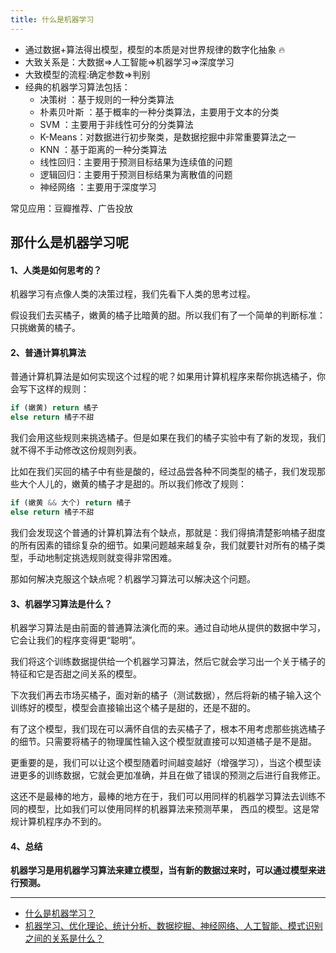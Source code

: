 ```yaml
---
title: 什么是机器学习
---
```


- 通过数据+算法得出模型，模型的本质是对世界规律的数字化抽象 🔥
- 大致关系是：大数据=>人工智能=>机器学习=>深度学习
- 大致模型的流程:确定参数=>判别
- 经典的机器学习算法包括：
  - 决策树 ：基于规则的一种分类算法
  - 朴素贝叶斯 ：基于概率的一种分类算法，主要用于文本的分类
  - SVM ：主要用于非线性可分的分类算法
  - K-Means：对数据进行初步聚类，是数据挖掘中非常重要算法之一
  - KNN ：基于距离的一种分类算法
  - 线性回归：主要用于预测目标结果为连续值的问题
  - 逻辑回归：主要用于预测目标结果为离散值的问题
  - 神经网络 ：主要用于深度学习

常见应用：豆瓣推荐、广告投放

## 那什么是机器学习呢

<h4>1、人类是如何思考的？</h4>

机器学习有点像人类的决策过程，我们先看下人类的思考过程。

假设我们去买橘子，嫩黄的橘子比暗黄的甜。所以我们有了一个简单的判断标准：只挑嫩黄的橘子。

<h4>2、普通计算机算法</h4>

普通计算机算法是如何实现这个过程的呢？如果用计算机程序来帮你挑选橘子，你会写下这样的规则：

```js
if (嫩黄) return 橘子
else return 橘子不甜
```

我们会用这些规则来挑选橘子。但是如果在我们的橘子实验中有了新的发现，我们就不得不手动修改这份规则列表。

比如在我们买回的橘子中有些是酸的，经过品尝各种不同类型的橘子，我们发现那些大个人儿的，嫩黄的橘子才是甜的。所以我们修改了规则：

```js
if (嫩黄 && 大个) return 橘子
else return 橘子不甜
```

我们会发现这个普通的计算机算法有个缺点，那就是：我们得搞清楚影响橘子甜度的所有因素的错综复杂的细节。如果问题越来越复杂，我们就要针对所有的橘子类型，手动地制定挑选规则就变得非常困难。

那如何解决克服这个缺点呢？机器学习算法可以解决这个问题。

<h4>3、机器学习算法是什么？</h4>

机器学习算法是由前面的普通算法演化而的来。通过自动地从提供的数据中学习，它会让我们的程序变得更“聪明”。

我们将这个训练数据提供给一个机器学习算法，然后它就会学习出一个关于橘子的特征和它是否甜之间关系的模型。

下次我们再去市场买橘子，面对新的橘子（测试数据），然后将新的橘子输入这个训练好的模型，模型会直接输出这个橘子是甜的，还是不甜的。

有了这个模型，我们现在可以满怀自信的去买橘子了，根本不用考虑那些挑选橘子的细节。只需要将橘子的物理属性输入这个模型就直接可以知道橘子是不是甜。

更重要的是，我们可以让这个模型随着时间越变越好（增强学习），当这个模型读进更多的训练数据，它就会更加准确，并且在做了错误的预测之后进行自我修正。

这还不是最棒的地方，最棒的地方在于，我们可以用同样的机器学习算法去训练不同的模型，比如我们可以使用同样的机器算法来预测苹果， 西瓜的模型。这是常规计算机程序办不到的。

<h4>4、总结</h4>

**机器学习是用机器学习算法来建立模型，当有新的数据过来时，可以通过模型来进行预测。**

---

- [什么是机器学习？](https://www.zhihu.com/question/33892253/answer/602901993)
- [机器学习、优化理论、统计分析、数据挖掘、神经网络、人工智能、模式识别之间的关系是什么？](https://www.zhihu.com/question/20747381/answer/568518288)
